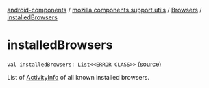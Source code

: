 [android-components](../../index.md) / [mozilla.components.support.utils](../index.md) / [Browsers](index.md) / [installedBrowsers](./installed-browsers.md)

# installedBrowsers

`val installedBrowsers: `[`List`](https://kotlinlang.org/api/latest/jvm/stdlib/kotlin.collections/-list/index.html)`<<ERROR CLASS>>` [(source)](https://github.com/mozilla-mobile/android-components/blob/master/components/support/utils/src/main/java/mozilla/components/support/utils/Browsers.kt#L134)

List of [ActivityInfo](#) of all known installed browsers.

